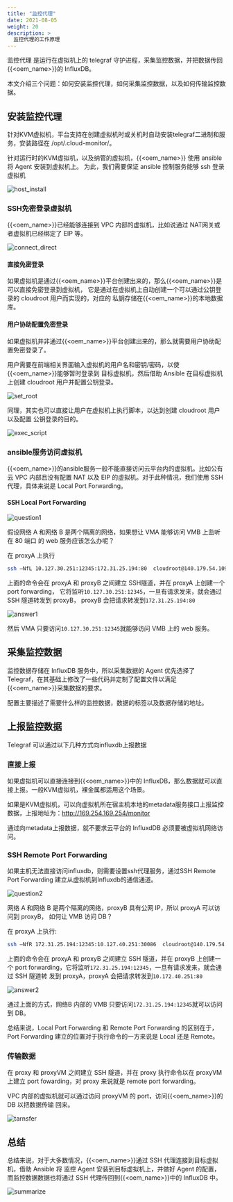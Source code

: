 ```yaml
---
title: "监控代理"
date: 2021-08-05
weight: 20
description: >
  监控代理的工作原理
---
```


监控代理 是运行在虚拟机上的 telegraf 守护进程，采集监控数据，并把数据传回{{<oem_name>}}的 InfluxDB。

本文介绍三个问题：如何安装监控代理，如何采集监控数据，以及如何传输监控数据。

## 安装监控代理

针对KVM虚拟机，平台支持在创建虚拟机时或关机时自动安装telegraf二进制和服务，安装路径在 /opt/.cloud-monitor/。

针对运行时的KVM虚拟机，以及纳管的虚拟机，{{<oem_name>}} 使用 ansible 将 Agent 安装到虚拟机上。 为此，我们需要保证 ansible 控制服务能够 ssh 登录虚拟机

![host_install](../images/20210805163249.png)

### SSH免密登录虚拟机

{{<oem_name>}}已经能够连接到 VPC 内部的虚拟机，比如说通过 NAT网关或者虚拟机已经绑定了 EIP 等。

![connect_direct](../images/20210805163416.png)

#### 直接免密登录

如果虚拟机是通过{{<oem_name>}}平台创建出来的，那么{{<oem_name>}}是可以直接免密登录到虚拟机，
它是通过在虚拟机上自动创建一个可以通过公钥登录的 cloudroot 用户而实现的，对应的
私钥存储在{{<oem_name>}}的本地数据库。

#### 用户协助配置免密登录

如果虚拟机并非通过{{<oem_name>}}平台创建出来的，那么就需要用户协助配置免密登录了。

用户需要在前端相关界面输入虚拟机的用户名和密钥/密码，以使{{<oem_name>}}能够暂时登录到
目标虚拟机，然后借助 Ansible 在目标虚拟机上创建 cloudroot 用户并配置公钥登录。

![set_root](../images/20210805164138.png)

同理，其实也可以直接让用户在虚拟机上执行脚本，以达到创建 cloudroot 用户以及配置
公钥登录的目的。

![exec_script](../images/20210805164239.png)

### ansible服务访问虚拟机

{{<oem_name>}}的ansible服务一般不能直接访问云平台内的虚拟机。比如公有云 VPC 内部且没有配置
NAT 以及 EIP 的虚拟机。对于此种情况，我们使用 SSH 代理，具体来说是 Local Port 
Forwarding。

#### SSH Local Port Forwarding 

![question1](../images/20210805165213.png)

假设网络 A 和网络 B 是两个隔离的网络，如果想让 VMA 能够访问 VMB 上监听在 80 端口
的 web 服务应该怎么办呢？

在 proxyA 上执行

```bash
ssh –NfL 10.127.30.251:12345:172.31.25.194:80  cloudroot@140.179.54.109
```


上面的命令会在 proxyA 和 proxyB 之间建立 SSH隧道，并在 proxyA 上创建一个 port forwarding，
它将监听`10.127.30.251:12345`，一旦有请求发来，就会通过 SSH 隧道转发到 proxyB，
proxyB 会把请求转发到`172.31.25.194:80`

![answer1](../images/20210805165029.png)

然后 VMA 只要访问`10.127.30.251:12345`就能够访问 VMB 上的 web 服务。

## 采集监控数据

监控数据存储在 InfluxDB 服务中，所以采集数据的 Agent 优先选择了 Telegraf，在其基础上修改了一些代码并定制了配置文件以满足{{<oem_name>}}采集数据的要求。

配置主要描述了需要什么样的监控数据，数据的标签以及数据存储的地址。

## 上报监控数据

Telegraf 可以通过以下几种方式向influxdb上报数据

### 直接上报

如果虚拟机可以直接连接到{{<oem_name>}}中的 InfluxDB，那么数据就可以直接上报。一般KVM虚拟机，裸金属都适用这个场景。

如果是KVM虚拟机，可以向虚拟机所在宿主机本地的metadata服务接口上报监控数据，上报地址为：http://169.254.169.254/monitor 

通过向metadata上报数据，就不要求云平台的 InfluxdDB 必须要被虚拟机网络访问。

### SSH Remote Port Forwarding

如果主机无法直接访问influxdb，则需要设置ssh代理服务，通过SSH Remote Port Forwarding 建立从虚拟机到Influxdb的通信通道。

![question2](../images/20210805165957.png)

网络 A 和网络 B 是两个隔离的网络，proxyB 具有公网 IP，所以 proxyA 可以访问到 proxyB，
如何让 VMB 访问 DB？

在 proxyA 上执行:
```bash
ssh –NfR 172.31.25.194:12345:10.127.40.251:30086  cloudroot@140.179.54.109
```

上面的命令会在 proxyA 和 proxyB 之间建立 SSH 隧道，并在 proxyB 上创建一个 port 
forwarding，它将监听`172.31.25.194:12345`，一旦有请求发来，就会通过 SSH 隧道转
发到 proxyA，proxyA 会把请求转发到`10.172.40.251:80`

![answer2](../images/20210805170059.png)

通过上面的方式，网络B 内部的 VMB 只要访问`172.31.25.194:12345`就可以访问到 DB。

总结来说，Local Port Forwarding 和 Remote Port Forwarding 的区别在于，Port 
Forwarding 建立的位置对于执行命令的一方来说是 Local 还是 Remote。

### 传输数据

在 proxy 和 proxyVM 之间建立 SSH 隧道，并在 proxy 执行命令以在 proxyVM 上建立 
port fowarding，对 proxy 来说就是 remote port forwarding。

VPC 内部的虚拟机就可以通过访问 proxyVM 的 port，访问{{<oem_name>}}的 DB 以把数据传输
回来。


![tarnsfer](../images/20210805170450.png)

## 总结

总结来说，对于大多数情况，{{<oem_name>}}通过 SSH 代理连接到目标虚拟机，借助 Ansible 将
监控 Agent 安装到目标虚拟机上，并做好 Agent 的配置，而监控数据数据也将通过 SSH 
代理传回到{{<oem_name>}}中的 InfluxDB 中。

![summarize](../images/20210805170928.png)

